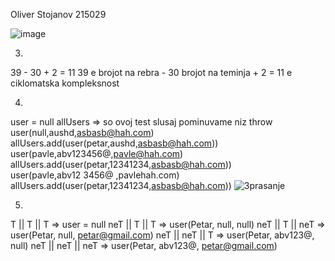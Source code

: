 Oliver Stojanov 215029

![image](https://github.com/OliverStojanov/SI_2023_lab2_215029/assets/111901069/ca8d5e1b-14d4-4dab-98da-635b3568c0e2)

3)
39 - 30 + 2 = 11
39 e brojot na rebra - 30 brojot na teminja + 2 = 11 e ciklomatska kompleksnost

4)
user = null  allUsers 	=> so ovoj test slusaj pominuvame niz throw
user(null,aushd,asbasb@hah.com) allUsers.add(user(petar,aushd,asbasb@hah.com))
user(pavle,abv123456@,pavle@hah.com) allUsers.add(user(petar,12341234,asbasb@hah.com))	
user(pavle,abv12  3456@ ,pavlehah.com)  allUsers.add(user(petar,12341234,asbasb@hah.com))
![3prasanje](https://github.com/OliverStojanov/SI_2023_lab2_215029/assets/111901069/1a2e4589-5918-4e90-966d-e456181b45c4)

5)
T || T || T       => user = null
neT || T || T     => user(Petar, null, null)
neT || T || neT   => user(Petar, null, petar@gmail.com)
neT || neT || T   => user(Petar, abv123@, null)
neT || neT || neT => user(Petar, abv123@, petar@gmail.com)
